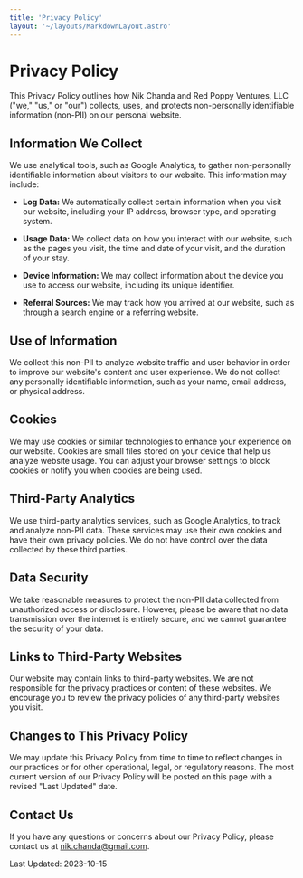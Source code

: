 ```yaml
---
title: 'Privacy Policy'
layout: '~/layouts/MarkdownLayout.astro'
---
```


# Privacy Policy

This Privacy Policy outlines how Nik Chanda and Red Poppy Ventures, LLC ("we," "us," or "our") collects, uses, and protects non-personally identifiable information (non-PII) on our personal website.

## Information We Collect

We use analytical tools, such as Google Analytics, to gather non-personally identifiable information about visitors to our website. This information may include:

- **Log Data:** We automatically collect certain information when you visit our website, including your IP address, browser type, and operating system.

- **Usage Data:** We collect data on how you interact with our website, such as the pages you visit, the time and date of your visit, and the duration of your stay.

- **Device Information:** We may collect information about the device you use to access our website, including its unique identifier.

- **Referral Sources:** We may track how you arrived at our website, such as through a search engine or a referring website.

## Use of Information

We collect this non-PII to analyze website traffic and user behavior in order to improve our website's content and user experience. We do not collect any personally identifiable information, such as your name, email address, or physical address.

## Cookies

We may use cookies or similar technologies to enhance your experience on our website. Cookies are small files stored on your device that help us analyze website usage. You can adjust your browser settings to block cookies or notify you when cookies are being used.

## Third-Party Analytics

We use third-party analytics services, such as Google Analytics, to track and analyze non-PII data. These services may use their own cookies and have their own privacy policies. We do not have control over the data collected by these third parties.

## Data Security

We take reasonable measures to protect the non-PII data collected from unauthorized access or disclosure. However, please be aware that no data transmission over the internet is entirely secure, and we cannot guarantee the security of your data.

## Links to Third-Party Websites

Our website may contain links to third-party websites. We are not responsible for the privacy practices or content of these websites. We encourage you to review the privacy policies of any third-party websites you visit.

## Changes to This Privacy Policy

We may update this Privacy Policy from time to time to reflect changes in our practices or for other operational, legal, or regulatory reasons. The most current version of our Privacy Policy will be posted on this page with a revised "Last Updated" date.

## Contact Us

If you have any questions or concerns about our Privacy Policy, please contact us at nik.chanda@gmail.com.

Last Updated: 2023-10-15
